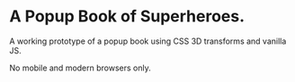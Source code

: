 # A Popup Book of Superheroes.

A working prototype of a popup book using CSS 3D transforms and vanilla JS.

No mobile and modern browsers only. 
